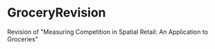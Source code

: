 # GroceryRevision
Revision of "Measuring Competition in Spatial Retail: An Application to Groceries"

